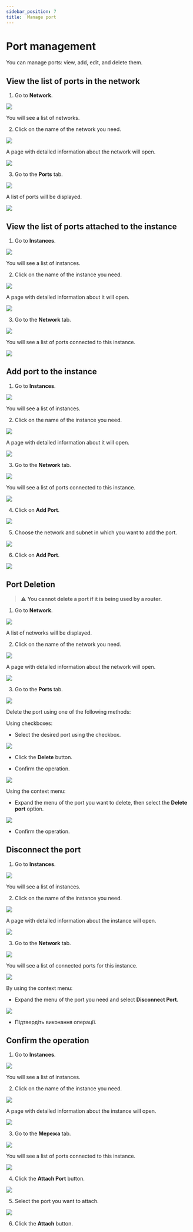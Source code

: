 ```yaml
---
sidebar_position: 7
title:  Manage port
---
```


# Port management

You can manage ports: view, add, edit, and delete them.

## View the list of ports in the network

1. Go to **Network**.

![](../../img/i-net1.png)

You will see a list of networks.

2. Click on the name of the network you need.

![](../../img/i-net12.png)

A page with detailed information about the network will open.

![](../../img/i-net3.png)

3. Go to the **Ports** tab.

![](../../img/i-port1.png)

A list of ports will be displayed.

![](../../img/i-port2.png)


## View the list of ports attached to the instance

1. Go to **Instances**.

![](../../img/ic-instance-1.svg)

You will see a list of instances.

2. Click on the name of the instance you need.

![](../../img/i-inst-1.png)

A page with detailed information about it will open.

![](../../img/i-inst-2.png)

3. Go to the **Network** tab.

![](../../img/i-inst-3.png)

You will see a list of ports connected to this instance.

![](../../img/i-inst-4.png)

## Add port to the instance

1. Go to **Instances**.

![](../../img/ic-instance-1.svg)

You will see a list of instances.

2. Click on the name of the instance you need.

![](../../img/i-inst-1.png)

A page with detailed information about it will open.

![](../../img/i-inst-2.png)

3. Go to the **Network** tab.

![](../../img/i-inst-3.png)

You will see a list of ports connected to this instance.

![](../../img/i-inst-4.png)

4. Click on **Add Port**.

![](../../img/i-inst-5.png)

5. Choose the network and subnet in which you want to add the port.

![](../../img/i-inst-6.png)

6. Click on **Add Port**.

![](../../img/i-inst-7.png)

## Port Deletion

> :warning: **You cannot delete a port if it is being used by a router.**

1. Go to **Network**.

![](../../img/i-net1.png)

A list of networks will be displayed.

2. Click on the name of the network you need.

![](../../img/i-net2.png)

A page with detailed information about the network will open.

![](../../img/i-net3.png)

3. Go to the **Ports** tab.

![](../../img/i-port1.png)

Delete the port using one of the following methods:

Using checkboxes:

- Select the desired port using the checkbox.

![](../../img/i-port3.png)

- Click the **Delete** button.

- Confirm the operation.

![](../../img/i-port4.png)

Using the context menu:

- Expand the menu of the port you want to delete, then select the **Delete port** option.

![](../../img/i-port5.png)

- Confirm the operation.

## Disconnect the port

1. Go to **Instances**.

![](../../img/ic-instance-1.svg)

You will see a list of instances.

2. Click on the name of the instance you need.

![](../../img/i-inst-1.png)

A page with detailed information about the instance will open.

![](../../img/i-inst-2.png)

3. Go to the **Network** tab.

![](../../img/i-inst-3.png)

You will see a list of connected ports for this instance.

![](../../img/i-inst-4.png)

By using the context menu:

- Expand the menu of the port you need and select **Disconnect Port**.

![](../../img/i-inst-8.png)

- Підтвердіть виконання операції.

## Confirm the operation

1. Go to **Instances**.

![](../../img/ic-instance-1.svg)

You will see a list of instances.

2. Click on the name of the instance you need.

![](../../img/i-inst-1.png)

A page with detailed information about the instance will open.

![](../../img/i-inst-2.png)

3. Go to the **Мережа** tab.

![](../../img/i-inst-3.png)

You will see a list of ports connected to this instance.

![](../../img/i-inst-4.png)

4. Click the **Attach Port** button.

![](../../img/i-inst-9.png)

5. Select the port you want to attach.

![](../../img/i-inst-10.png)

6. Click the **Attach** button.